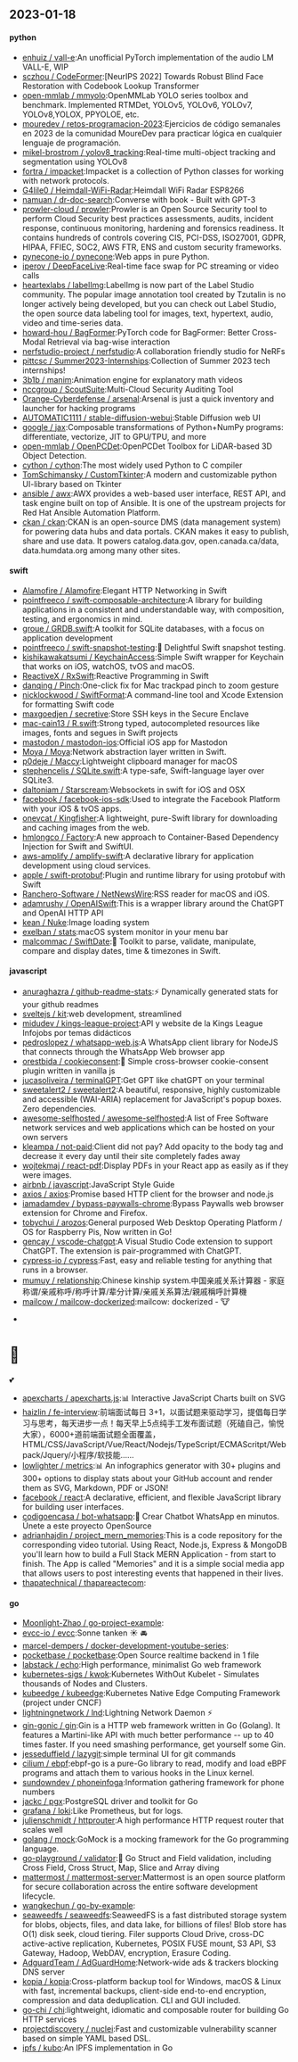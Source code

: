 ## 2023-01-18

#### python
* [enhuiz / vall-e](https://github.com/enhuiz/vall-e):An unofficial PyTorch implementation of the audio LM VALL-E, WIP
* [sczhou / CodeFormer](https://github.com/sczhou/CodeFormer):[NeurIPS 2022] Towards Robust Blind Face Restoration with Codebook Lookup Transformer
* [open-mmlab / mmyolo](https://github.com/open-mmlab/mmyolo):OpenMMLab YOLO series toolbox and benchmark. Implemented RTMDet, YOLOv5, YOLOv6, YOLOv7, YOLOv8,YOLOX, PPYOLOE, etc.
* [mouredev / retos-programacion-2023](https://github.com/mouredev/retos-programacion-2023):Ejercicios de código semanales en 2023 de la comunidad MoureDev para practicar lógica en cualquier lenguaje de programación.
* [mikel-brostrom / yolov8_tracking](https://github.com/mikel-brostrom/yolov8_tracking):Real-time multi-object tracking and segmentation using YOLOv8
* [fortra / impacket](https://github.com/fortra/impacket):Impacket is a collection of Python classes for working with network protocols.
* [G4lile0 / Heimdall-WiFi-Radar](https://github.com/G4lile0/Heimdall-WiFi-Radar):Heimdall WiFi Radar ESP8266
* [namuan / dr-doc-search](https://github.com/namuan/dr-doc-search):Converse with book - Built with GPT-3
* [prowler-cloud / prowler](https://github.com/prowler-cloud/prowler):Prowler is an Open Source Security tool to perform Cloud Security best practices assessments, audits, incident response, continuous monitoring, hardening and forensics readiness. It contains hundreds of controls covering CIS, PCI-DSS, ISO27001, GDPR, HIPAA, FFIEC, SOC2, AWS FTR, ENS and custom security frameworks.
* [pynecone-io / pynecone](https://github.com/pynecone-io/pynecone):Web apps in pure Python.
* [iperov / DeepFaceLive](https://github.com/iperov/DeepFaceLive):Real-time face swap for PC streaming or video calls
* [heartexlabs / labelImg](https://github.com/heartexlabs/labelImg):LabelImg is now part of the Label Studio community. The popular image annotation tool created by Tzutalin is no longer actively being developed, but you can check out Label Studio, the open source data labeling tool for images, text, hypertext, audio, video and time-series data.
* [howard-hou / BagFormer](https://github.com/howard-hou/BagFormer):PyTorch code for BagFormer: Better Cross-Modal Retrieval via bag-wise interaction
* [nerfstudio-project / nerfstudio](https://github.com/nerfstudio-project/nerfstudio):A collaboration friendly studio for NeRFs
* [pittcsc / Summer2023-Internships](https://github.com/pittcsc/Summer2023-Internships):Collection of Summer 2023 tech internships!
* [3b1b / manim](https://github.com/3b1b/manim):Animation engine for explanatory math videos
* [nccgroup / ScoutSuite](https://github.com/nccgroup/ScoutSuite):Multi-Cloud Security Auditing Tool
* [Orange-Cyberdefense / arsenal](https://github.com/Orange-Cyberdefense/arsenal):Arsenal is just a quick inventory and launcher for hacking programs
* [AUTOMATIC1111 / stable-diffusion-webui](https://github.com/AUTOMATIC1111/stable-diffusion-webui):Stable Diffusion web UI
* [google / jax](https://github.com/google/jax):Composable transformations of Python+NumPy programs: differentiate, vectorize, JIT to GPU/TPU, and more
* [open-mmlab / OpenPCDet](https://github.com/open-mmlab/OpenPCDet):OpenPCDet Toolbox for LiDAR-based 3D Object Detection.
* [cython / cython](https://github.com/cython/cython):The most widely used Python to C compiler
* [TomSchimansky / CustomTkinter](https://github.com/TomSchimansky/CustomTkinter):A modern and customizable python UI-library based on Tkinter
* [ansible / awx](https://github.com/ansible/awx):AWX provides a web-based user interface, REST API, and task engine built on top of Ansible. It is one of the upstream projects for Red Hat Ansible Automation Platform.
* [ckan / ckan](https://github.com/ckan/ckan):CKAN is an open-source DMS (data management system) for powering data hubs and data portals. CKAN makes it easy to publish, share and use data. It powers catalog.data.gov, open.canada.ca/data, data.humdata.org among many other sites.

#### swift
* [Alamofire / Alamofire](https://github.com/Alamofire/Alamofire):Elegant HTTP Networking in Swift
* [pointfreeco / swift-composable-architecture](https://github.com/pointfreeco/swift-composable-architecture):A library for building applications in a consistent and understandable way, with composition, testing, and ergonomics in mind.
* [groue / GRDB.swift](https://github.com/groue/GRDB.swift):A toolkit for SQLite databases, with a focus on application development
* [pointfreeco / swift-snapshot-testing](https://github.com/pointfreeco/swift-snapshot-testing):📸
Delightful Swift snapshot testing.
* [kishikawakatsumi / KeychainAccess](https://github.com/kishikawakatsumi/KeychainAccess):Simple Swift wrapper for Keychain that works on iOS, watchOS, tvOS and macOS.
* [ReactiveX / RxSwift](https://github.com/ReactiveX/RxSwift):Reactive Programming in Swift
* [danqing / Pinch](https://github.com/danqing/Pinch):One-click fix for Mac trackpad pinch to zoom gesture
* [nicklockwood / SwiftFormat](https://github.com/nicklockwood/SwiftFormat):A command-line tool and Xcode Extension for formatting Swift code
* [maxgoedjen / secretive](https://github.com/maxgoedjen/secretive):Store SSH keys in the Secure Enclave
* [mac-cain13 / R.swift](https://github.com/mac-cain13/R.swift):Strong typed, autocompleted resources like images, fonts and segues in Swift projects
* [mastodon / mastodon-ios](https://github.com/mastodon/mastodon-ios):Official iOS app for Mastodon
* [Moya / Moya](https://github.com/Moya/Moya):Network abstraction layer written in Swift.
* [p0deje / Maccy](https://github.com/p0deje/Maccy):Lightweight clipboard manager for macOS
* [stephencelis / SQLite.swift](https://github.com/stephencelis/SQLite.swift):A type-safe, Swift-language layer over SQLite3.
* [daltoniam / Starscream](https://github.com/daltoniam/Starscream):Websockets in swift for iOS and OSX
* [facebook / facebook-ios-sdk](https://github.com/facebook/facebook-ios-sdk):Used to integrate the Facebook Platform with your iOS & tvOS apps.
* [onevcat / Kingfisher](https://github.com/onevcat/Kingfisher):A lightweight, pure-Swift library for downloading and caching images from the web.
* [hmlongco / Factory](https://github.com/hmlongco/Factory):A new approach to Container-Based Dependency Injection for Swift and SwiftUI.
* [aws-amplify / amplify-swift](https://github.com/aws-amplify/amplify-swift):A declarative library for application development using cloud services.
* [apple / swift-protobuf](https://github.com/apple/swift-protobuf):Plugin and runtime library for using protobuf with Swift
* [Ranchero-Software / NetNewsWire](https://github.com/Ranchero-Software/NetNewsWire):RSS reader for macOS and iOS.
* [adamrushy / OpenAISwift](https://github.com/adamrushy/OpenAISwift):This is a wrapper library around the ChatGPT and OpenAI HTTP API
* [kean / Nuke](https://github.com/kean/Nuke):Image loading system
* [exelban / stats](https://github.com/exelban/stats):macOS system monitor in your menu bar
* [malcommac / SwiftDate](https://github.com/malcommac/SwiftDate):🐔
Toolkit to parse, validate, manipulate, compare and display dates, time & timezones in Swift.

#### javascript
* [anuraghazra / github-readme-stats](https://github.com/anuraghazra/github-readme-stats):⚡
Dynamically generated stats for your github readmes
* [sveltejs / kit](https://github.com/sveltejs/kit):web development, streamlined
* [midudev / kings-league-project](https://github.com/midudev/kings-league-project):API y website de la Kings League Infojobs por temas didácticos
* [pedroslopez / whatsapp-web.js](https://github.com/pedroslopez/whatsapp-web.js):A WhatsApp client library for NodeJS that connects through the WhatsApp Web browser app
* [orestbida / cookieconsent](https://github.com/orestbida/cookieconsent):🍪
Simple cross-browser cookie-consent plugin written in vanilla js
* [jucasoliveira / terminalGPT](https://github.com/jucasoliveira/terminalGPT):Get GPT like chatGPT on your terminal
* [sweetalert2 / sweetalert2](https://github.com/sweetalert2/sweetalert2):A beautiful, responsive, highly customizable and accessible (WAI-ARIA) replacement for JavaScript's popup boxes. Zero dependencies.
* [awesome-selfhosted / awesome-selfhosted](https://github.com/awesome-selfhosted/awesome-selfhosted):A list of Free Software network services and web applications which can be hosted on your own servers
* [kleampa / not-paid](https://github.com/kleampa/not-paid):Client did not pay? Add opacity to the body tag and decrease it every day until their site completely fades away
* [wojtekmaj / react-pdf](https://github.com/wojtekmaj/react-pdf):Display PDFs in your React app as easily as if they were images.
* [airbnb / javascript](https://github.com/airbnb/javascript):JavaScript Style Guide
* [axios / axios](https://github.com/axios/axios):Promise based HTTP client for the browser and node.js
* [iamadamdev / bypass-paywalls-chrome](https://github.com/iamadamdev/bypass-paywalls-chrome):Bypass Paywalls web browser extension for Chrome and Firefox.
* [tobychui / arozos](https://github.com/tobychui/arozos):General purposed Web Desktop Operating Platform / OS for Raspberry Pis, Now written in Go!
* [gencay / vscode-chatgpt](https://github.com/gencay/vscode-chatgpt):A Visual Studio Code extension to support ChatGPT. The extension is pair-programmed with ChatGPT.
* [cypress-io / cypress](https://github.com/cypress-io/cypress):Fast, easy and reliable testing for anything that runs in a browser.
* [mumuy / relationship](https://github.com/mumuy/relationship):Chinese kinship system.中国亲戚关系计算器 - 家庭称谓/亲戚称呼/称呼计算/辈分计算/亲戚关系算法/親戚稱呼計算機
* [mailcow / mailcow-dockerized](https://github.com/mailcow/mailcow-dockerized):mailcow: dockerized -
🐮
+
🐋
=
💕
* [apexcharts / apexcharts.js](https://github.com/apexcharts/apexcharts.js):📊
Interactive JavaScript Charts built on SVG
* [haizlin / fe-interview](https://github.com/haizlin/fe-interview):前端面试每日 3+1，以面试题来驱动学习，提倡每日学习与思考，每天进步一点！每天早上5点纯手工发布面试题（死磕自己，愉悦大家），6000+道前端面试题全面覆盖，HTML/CSS/JavaScript/Vue/React/Nodejs/TypeScript/ECMAScritpt/Webpack/Jquery/小程序/软技能……
* [lowlighter / metrics](https://github.com/lowlighter/metrics):📊
An infographics generator with 30+ plugins and 300+ options to display stats about your GitHub account and render them as SVG, Markdown, PDF or JSON!
* [facebook / react](https://github.com/facebook/react):A declarative, efficient, and flexible JavaScript library for building user interfaces.
* [codigoencasa / bot-whatsapp](https://github.com/codigoencasa/bot-whatsapp):🤖
Crear Chatbot WhatsApp en minutos. Únete a este proyecto OpenSource
* [adrianhajdin / project_mern_memories](https://github.com/adrianhajdin/project_mern_memories):This is a code repository for the corresponding video tutorial. Using React, Node.js, Express & MongoDB you'll learn how to build a Full Stack MERN Application - from start to finish. The App is called "Memories" and it is a simple social media app that allows users to post interesting events that happened in their lives.
* [thapatechnical / thapareactecom](https://github.com/thapatechnical/thapareactecom):

#### go
* [Moonlight-Zhao / go-project-example](https://github.com/Moonlight-Zhao/go-project-example):
* [evcc-io / evcc](https://github.com/evcc-io/evcc):Sonne tanken
☀️
🚘
* [marcel-dempers / docker-development-youtube-series](https://github.com/marcel-dempers/docker-development-youtube-series):
* [pocketbase / pocketbase](https://github.com/pocketbase/pocketbase):Open Source realtime backend in 1 file
* [labstack / echo](https://github.com/labstack/echo):High performance, minimalist Go web framework
* [kubernetes-sigs / kwok](https://github.com/kubernetes-sigs/kwok):Kubernetes WithOut Kubelet - Simulates thousands of Nodes and Clusters.
* [kubeedge / kubeedge](https://github.com/kubeedge/kubeedge):Kubernetes Native Edge Computing Framework (project under CNCF)
* [lightningnetwork / lnd](https://github.com/lightningnetwork/lnd):Lightning Network Daemon
⚡️
* [gin-gonic / gin](https://github.com/gin-gonic/gin):Gin is a HTTP web framework written in Go (Golang). It features a Martini-like API with much better performance -- up to 40 times faster. If you need smashing performance, get yourself some Gin.
* [jesseduffield / lazygit](https://github.com/jesseduffield/lazygit):simple terminal UI for git commands
* [cilium / ebpf](https://github.com/cilium/ebpf):ebpf-go is a pure-Go library to read, modify and load eBPF programs and attach them to various hooks in the Linux kernel.
* [sundowndev / phoneinfoga](https://github.com/sundowndev/phoneinfoga):Information gathering framework for phone numbers
* [jackc / pgx](https://github.com/jackc/pgx):PostgreSQL driver and toolkit for Go
* [grafana / loki](https://github.com/grafana/loki):Like Prometheus, but for logs.
* [julienschmidt / httprouter](https://github.com/julienschmidt/httprouter):A high performance HTTP request router that scales well
* [golang / mock](https://github.com/golang/mock):GoMock is a mocking framework for the Go programming language.
* [go-playground / validator](https://github.com/go-playground/validator):💯
Go Struct and Field validation, including Cross Field, Cross Struct, Map, Slice and Array diving
* [mattermost / mattermost-server](https://github.com/mattermost/mattermost-server):Mattermost is an open source platform for secure collaboration across the entire software development lifecycle.
* [wangkechun / go-by-example](https://github.com/wangkechun/go-by-example):
* [seaweedfs / seaweedfs](https://github.com/seaweedfs/seaweedfs):SeaweedFS is a fast distributed storage system for blobs, objects, files, and data lake, for billions of files! Blob store has O(1) disk seek, cloud tiering. Filer supports Cloud Drive, cross-DC active-active replication, Kubernetes, POSIX FUSE mount, S3 API, S3 Gateway, Hadoop, WebDAV, encryption, Erasure Coding.
* [AdguardTeam / AdGuardHome](https://github.com/AdguardTeam/AdGuardHome):Network-wide ads & trackers blocking DNS server
* [kopia / kopia](https://github.com/kopia/kopia):Cross-platform backup tool for Windows, macOS & Linux with fast, incremental backups, client-side end-to-end encryption, compression and data deduplication. CLI and GUI included.
* [go-chi / chi](https://github.com/go-chi/chi):lightweight, idiomatic and composable router for building Go HTTP services
* [projectdiscovery / nuclei](https://github.com/projectdiscovery/nuclei):Fast and customizable vulnerability scanner based on simple YAML based DSL.
* [ipfs / kubo](https://github.com/ipfs/kubo):An IPFS implementation in Go

